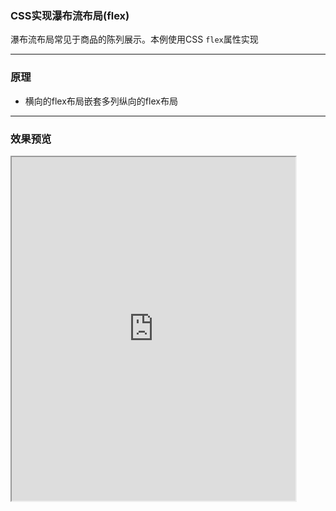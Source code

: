 ### CSS实现瀑布流布局(flex)
瀑布流布局常见于商品的陈列展示。本例使用CSS `flex`属性实现

---

### 原理
+ 横向的flex布局嵌套多列纵向的flex布局

---

### 效果预览
<iframe width="90%" height="550" allowfullscreen="allowfullscreen" src="https://codepen.io/superwtt/embed/VwbGqVb?height=450&theme-id=default&default-tab=result"></iframe>















